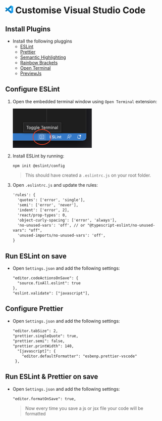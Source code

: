 # <img src="../imgs/vscode_logo.png" alt="drawing" width="25"/> Customise Visual Studio Code

## Install Plugins
- Install the following pluggins
  - [ESLint](https://marketplace.visualstudio.com/items?itemName=dbaeumer.vscode-eslint)
  - [Prettier](https://marketplace.visualstudio.com/items?itemName=SimonSiefke.prettier-vscode)
  - [Semantic Highlighting](https://marketplace.visualstudio.com/items?itemName=malcolmmielle.semantic-highlighting)
  - [Rainbow Brackets](https://marketplace.visualstudio.com/items?itemName=2gua.rainbow-brackets)
  - [Open Terminal](https://marketplace.visualstudio.com/items?itemName=whatwewant.open-terminal)
  - [PreviewJs](https://marketplace.visualstudio.com/items?itemName=zenclabs.previewjs)

## Configure ESLint

1. Open the embedded terminal window using `Open Terminal` extension:

    <img src="../imgs/open_terminal.png" alt="drawing" width="250"/>
2. Install ESLint by running:  
    ```
    npm init @eslint/config
    ```
    > This should have created a `.eslintrc.js` on your root folder.

3. Open `.eslintrc.js` and update the rules:
    ```angular2html
    'rules': {
      'quotes': ['error', 'single'],
      'semi': ['error', 'never'],
      'indent': ['error', 2],
      'react/prop-types': 0,
      'object-curly-spacing': ['error', 'always'],
      'no-unused-vars': 'off', // or "@typescript-eslint/no-unused-vars": "off",
      'unused-imports/no-unused-vars': 'off',
    }
    ```


## Run ESLint on save
- Open `Settings.json` and add the following settings:
  ```
  "editor.codeActionsOnSave": {
    "source.fixAll.eslint": true
  },
  "eslint.validate": ["javascript"],
  ```

## Configure Prettier
- Open `Settings.json` and add the following settings:
  ```
  "editor.tabSize": 2,
  "prettier.singleQuote": true,
  "prettier.semi": false,
  "prettier.printWidth": 140,
    "[javascript]": {         
      "editor.defaultFormatter": "esbenp.prettier-vscode"
   },
  ```

## Run ESLint & Prettier on save
- Open `Settings.json` and add the following settings:
  ```
  "editor.formatOnSave": true,
  ```
  > Now every time you save a js or jsx file your code will be formatted
